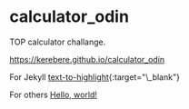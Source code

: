 # calculator_odin
TOP calculator challange.

https://kerebere.github.io/calculator_odin

For Jekyll
[text-to-highlight]("www.google.com"){:target="\_blank"}

For others
<a href="http://example.com/" target="_blank">Hello, world!</a>
